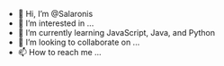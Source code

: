 - 👋 Hi, I’m @Salaronis
- 👀 I’m interested in ...
- 🌱 I’m currently learning JavaScript, Java, and Python
- 💞️ I’m looking to collaborate on ...
- 📫 How to reach me ...

<!---
Salaronis/Salaronis is a ✨ special ✨ repository because its `README.md` (this file) appears on your GitHub profile.
You can click the Preview link to take a look at your changes.
--->
